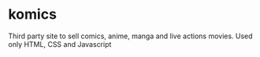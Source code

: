 # komics
Third party site to sell comics, anime, manga and live actions movies.
Used only HTML, CSS and Javascript

